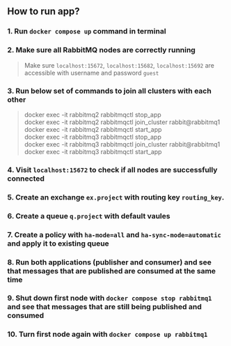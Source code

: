 ## How to run app?

### 1. Run `docker compose up` command in terminal

### 2. Make sure all RabbitMQ nodes are correctly running

> Make sure `localhost:15672`, `localhost:15682`, `localhost:15692` are accessible with username and password `guest`

### 3. Run below set of commands to join all clusters with each other

> docker exec -it rabbitmq2 rabbitmqctl stop_app <br/>
> docker exec -it rabbitmq2 rabbitmqctl join_cluster rabbit@rabbitmq1 <br/>
> docker exec -it rabbitmq2 rabbitmqctl start_app <br/>
> docker exec -it rabbitmq3 rabbitmqctl stop_app <br/>
> docker exec -it rabbitmq3 rabbitmqctl join_cluster rabbit@rabbitmq1 <br/>
> docker exec -it rabbitmq3 rabbitmqctl start_app <br/>

### 4. Visit `localhost:15672` to check if all nodes are successfully connected
### 5. Create an exchange `ex.project` with routing key `routing_key`.
### 6. Create a queue `q.project` with default vaules
### 7. Create a policy with `ha-mode=all` and `ha-sync-mode=automatic` and apply it to existing queue
### 8. Run both applications (publisher and consumer) and see that messages that are published are consumed at the same time
### 9. Shut down first node with `docker compose stop rabbitmq1` and see that messages that are still being published and consumed
### 10. Turn first node again with `docker compose up rabbitmq1`